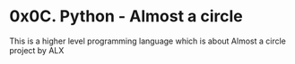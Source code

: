 # 0x0C. Python - Almost a circle
This is a higher level programming language which is about Almost a circle project by ALX
